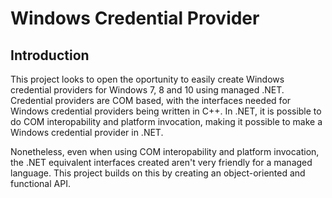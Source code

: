 # Windows Credential Provider

## Introduction

This project looks to open the oportunity to easily create Windows credential providers for Windows 7, 8 and 10 using managed .NET. Credential providers are COM based, with the interfaces needed for Windows credential providers being written in C++. In .NET, it is possible to do COM interopability and platform invocation, making it possible to make a Windows credential provider in .NET.

Nonetheless, even when using COM interopability and platform invocation, the .NET equivalent interfaces created aren't very friendly for a managed language. This project builds on this by creating an object-oriented and functional API.
